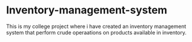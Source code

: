 # Inventory-management-system
This is my college project where i have created an inventory management system that perform crude operaations on products available in inventory.
